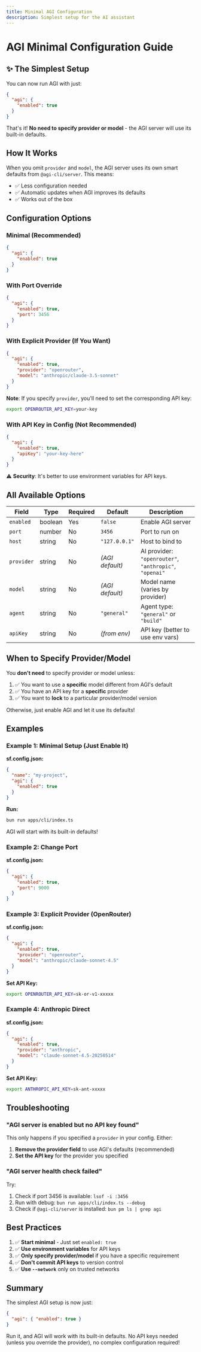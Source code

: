 ```yaml
---
title: Minimal AGI Configuration
description: Simplest setup for the AI assistant
---
```


# AGI Minimal Configuration Guide

## ✨ The Simplest Setup

You can now run AGI with just:

```json
{
  "agi": {
    "enabled": true
  }
}
```

That's it! **No need to specify provider or model** - the AGI server will use its built-in defaults.

## How It Works

When you omit `provider` and `model`, the AGI server uses its own smart defaults from `@agi-cli/server`. This means:

- ✅ Less configuration needed
- ✅ Automatic updates when AGI improves its defaults
- ✅ Works out of the box

## Configuration Options

### Minimal (Recommended)
```json
{
  "agi": {
    "enabled": true
  }
}
```

### With Port Override
```json
{
  "agi": {
    "enabled": true,
    "port": 3456
  }
}
```

### With Explicit Provider (If You Want)
```json
{
  "agi": {
    "enabled": true,
    "provider": "openrouter",
    "model": "anthropic/claude-3.5-sonnet"
  }
}
```

**Note**: If you specify `provider`, you'll need to set the corresponding API key:
```bash
export OPENROUTER_API_KEY=your-key
```

### With API Key in Config (Not Recommended)
```json
{
  "agi": {
    "enabled": true,
    "apiKey": "your-key-here"
  }
}
```

⚠️ **Security**: It's better to use environment variables for API keys.

## All Available Options

| Field | Type | Required | Default | Description |
|-------|------|----------|---------|-------------|
| `enabled` | boolean | Yes | `false` | Enable AGI server |
| `port` | number | No | `3456` | Port to run on |
| `host` | string | No | `"127.0.0.1"` | Host to bind to |
| `provider` | string | No | _(AGI default)_ | AI provider: `"openrouter"`, `"anthropic"`, `"openai"` |
| `model` | string | No | _(AGI default)_ | Model name (varies by provider) |
| `agent` | string | No | `"general"` | Agent type: `"general"` or `"build"` |
| `apiKey` | string | No | _(from env)_ | API key (better to use env vars) |

## When to Specify Provider/Model

You **don't need** to specify provider or model unless:

1. ✅ You want to use a **specific** model different from AGI's default
2. ✅ You have an API key for a **specific** provider
3. ✅ You want to **lock** to a particular provider/model version

Otherwise, just enable AGI and let it use its defaults!

## Examples

### Example 1: Minimal Setup (Just Enable It)

**sf.config.json:**
```json
{
  "name": "my-project",
  "agi": {
    "enabled": true
  }
}
```

**Run:**
```bash
bun run apps/cli/index.ts
```

AGI will start with its built-in defaults!

### Example 2: Change Port

**sf.config.json:**
```json
{
  "agi": {
    "enabled": true,
    "port": 9000
  }
}
```

### Example 3: Explicit Provider (OpenRouter)

**sf.config.json:**
```json
{
  "agi": {
    "enabled": true,
    "provider": "openrouter",
    "model": "anthropic/claude-sonnet-4.5"
  }
}
```

**Set API Key:**
```bash
export OPENROUTER_API_KEY=sk-or-v1-xxxxx
```

### Example 4: Anthropic Direct

**sf.config.json:**
```json
{
  "agi": {
    "enabled": true,
    "provider": "anthropic",
    "model": "claude-sonnet-4.5-20250514"
  }
}
```

**Set API Key:**
```bash
export ANTHROPIC_API_KEY=sk-ant-xxxxx
```

## Troubleshooting

### "AGI server is enabled but no API key found"

This only happens if you specified a `provider` in your config. Either:

1. **Remove the provider field** to use AGI's defaults (recommended)
2. **Set the API key** for the provider you specified

### "AGI server health check failed"

Try:
1. Check if port 3456 is available: `lsof -i :3456`
2. Run with debug: `bun run apps/cli/index.ts --debug`
3. Check if `@agi-cli/server` is installed: `bun pm ls | grep agi`

## Best Practices

1. ✅ **Start minimal** - Just set `enabled: true`
2. ✅ **Use environment variables** for API keys
3. ✅ **Only specify provider/model** if you have a specific requirement
4. ✅ **Don't commit API keys** to version control
5. ✅ **Use `--network`** only on trusted networks

## Summary

The simplest AGI setup is now just:

```json
{
  "agi": { "enabled": true }
}
```

Run it, and AGI will work with its built-in defaults. No API keys needed (unless you override the provider), no complex configuration required!
